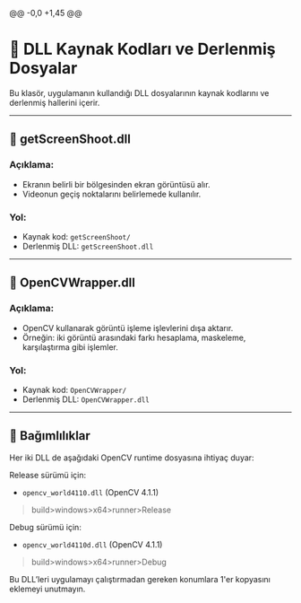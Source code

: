 @@ -0,0 +1,45 @@
# 🧩 DLL Kaynak Kodları ve Derlenmiş Dosyalar

Bu klasör, uygulamanın kullandığı DLL dosyalarının kaynak kodlarını ve derlenmiş hallerini içerir.

---

## 📁 getScreenShoot.dll

### Açıklama:
- Ekranın belirli bir bölgesinden ekran görüntüsü alır.
- Videonun geçiş noktalarını belirlemede kullanılır.

### Yol:
- Kaynak kod: `getScreenShoot/`
- Derlenmiş DLL: `getScreenShoot.dll`

---

## 📁 OpenCVWrapper.dll

### Açıklama:
- OpenCV kullanarak görüntü işleme işlevlerini dışa aktarır.
- Örneğin: iki görüntü arasındaki farkı hesaplama, maskeleme, karşılaştırma gibi işlemler.

### Yol:
- Kaynak kod: `OpenCVWrapper/`
- Derlenmiş DLL: `OpenCVWrapper.dll`

---

## 🧱 Bağımlılıklar

Her iki DLL de aşağıdaki OpenCV runtime dosyasına ihtiyaç duyar:

Release sürümü için:
- `opencv_world4110.dll` (OpenCV 4.1.1)
> build>windows>x64>runner>Release 

Debug sürümü için:
- `opencv_world4110d.dll` (OpenCV 4.1.1)

> build>windows>x64>runner>Debug 


Bu DLL’leri uygulamayı çalıştırmadan gereken konumlara 1'er kopyasını eklemeyi unutmayın.
